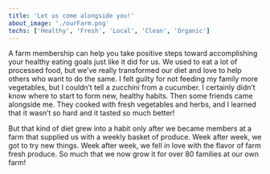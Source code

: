 ```yaml
---
title: 'Let us come alongside you!'
about_image: './ourFarm.png'
techs: ['Healthy', 'Fresh', 'Local', 'Clean', 'Organic']
---
```


A farm membership can help you take positive steps toward accomplishing your healthy eating goals just like it did for us. We used to eat a lot of processed food, but we’ve really transformed our diet and love to help others who want to do the same. I felt guilty for not feeding my family more vegetables, but I couldn’t tell a zucchini from a cucumber. I certainly didn’t know where to start to form new, healthy habits. Then some friends came alongside me. They cooked with fresh vegetables and herbs, and I learned that it wasn’t so hard and it tasted so much better!

But that kind of diet grew into a habit only after we became members at a farm that supplied us with a weekly basket of produce. Week after week, we got to try new things. Week after week, we fell in love with the flavor of farm fresh produce. So much that we now grow it for over 80 families at our own farm!
